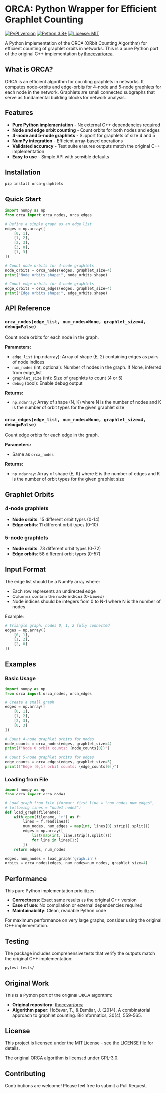 # ORCA: Python Wrapper for Efficient Graphlet Counting

[![PyPI version](https://badge.fury.io/py/orca-graphlets.svg)](https://badge.fury.io/py/orca-graphlets)
[![Python 3.8+](https://img.shields.io/badge/python-3.8+-blue.svg)](https://www.python.org/downloads/)
[![License: MIT](https://img.shields.io/badge/License-MIT-yellow.svg)](https://opensource.org/licenses/MIT)

A Python implementation of the ORCA (ORbit Counting Algorithm) for efficient counting of graphlet orbits in networks. This is a pure Python port of the original C++ implementation by [thocevar/orca](https://github.com/thocevar/orca).

## What is ORCA?

ORCA is an efficient algorithm for counting graphlets in networks. It computes node-orbits and edge-orbits for 4-node and 5-node graphlets for each node in the network. Graphlets are small connected subgraphs that serve as fundamental building blocks for network analysis.

## Features

- **Pure Python implementation** - No external C++ dependencies required
- **Node and edge orbit counting** - Count orbits for both nodes and edges
- **4-node and 5-node graphlets** - Support for graphlets of size 4 and 5
- **NumPy integration** - Efficient array-based operations
- **Validated accuracy** - Test suite ensures outputs match the original C++ implementation
- **Easy to use** - Simple API with sensible defaults

## Installation

```bash
pip install orca-graphlets
```

## Quick Start

```python
import numpy as np
from orca import orca_nodes, orca_edges

# Define a simple graph as an edge list
edges = np.array([
    [0, 1],
    [1, 2],
    [2, 3],
    [3, 0],
    [1, 3]
])

# Count node orbits for 4-node graphlets
node_orbits = orca_nodes(edges, graphlet_size=4)
print("Node orbits shape:", node_orbits.shape)

# Count edge orbits for 4-node graphlets  
edge_orbits = orca_edges(edges, graphlet_size=4)
print("Edge orbits shape:", edge_orbits.shape)
```

## API Reference

### `orca_nodes(edge_list, num_nodes=None, graphlet_size=4, debug=False)`

Count node orbits for each node in the graph.

**Parameters:**

- `edge_list` (np.ndarray): Array of shape (E, 2) containing edges as pairs of node indices
- `num_nodes` (int, optional): Number of nodes in the graph. If None, inferred from edge_list
- `graphlet_size` (int): Size of graphlets to count (4 or 5)
- `debug` (bool): Enable debug output

**Returns:**

- `np.ndarray`: Array of shape (N, K) where N is the number of nodes and K is the number of orbit types for the given graphlet size

### `orca_edges(edge_list, num_nodes=None, graphlet_size=4, debug=False)`

Count edge orbits for each edge in the graph.

**Parameters:**

- Same as `orca_nodes`

**Returns:**

- `np.ndarray`: Array of shape (E, K) where E is the number of edges and K is the number of orbit types for the given graphlet size

## Graphlet Orbits

### 4-node graphlets

- **Node orbits**: 15 different orbit types (0-14)
- **Edge orbits**: 11 different orbit types (0-10)

### 5-node graphlets

- **Node orbits**: 73 different orbit types (0-72)
- **Edge orbits**: 58 different orbit types (0-57)

## Input Format

The edge list should be a NumPy array where:

- Each row represents an undirected edge
- Columns contain the node indices (0-based)
- Node indices should be integers from 0 to N-1 where N is the number of nodes

Example:

```python
# Triangle graph: nodes 0, 1, 2 fully connected
edges = np.array([
    [0, 1],
    [1, 2], 
    [2, 0]
])
```

## Examples

### Basic Usage

```python
import numpy as np
from orca import orca_nodes, orca_edges

# Create a small graph
edges = np.array([
    [0, 1],
    [1, 2],
    [2, 3],
    [0, 3]
])

# Count 4-node graphlet orbits for nodes
node_counts = orca_nodes(edges, graphlet_size=4)
print(f"Node 0 orbit counts: {node_counts[0]}")

# Count 5-node graphlet orbits for edges
edge_counts = orca_edges(edges, graphlet_size=5)
print(f"Edge (0,1) orbit counts: {edge_counts[0]}")
```

### Loading from File

```python
import numpy as np
from orca import orca_nodes

# Load graph from file (format: first line = "num_nodes num_edges", 
# following lines = "node1 node2")
def load_graph(filename):
    with open(filename, 'r') as f:
        lines = f.readlines()
        num_nodes, num_edges = map(int, lines[0].strip().split())
        edges = np.array([
            list(map(int, line.strip().split())) 
            for line in lines[1:]
        ])
    return edges, num_nodes

edges, num_nodes = load_graph('graph.in')
orbits = orca_nodes(edges, num_nodes=num_nodes, graphlet_size=4)
```

## Performance

This pure Python implementation prioritizes:

- **Correctness**: Exact same results as the original C++ version
- **Ease of use**: No compilation or external dependencies required
- **Maintainability**: Clean, readable Python code

For maximum performance on very large graphs, consider using the original C++ implementation.

## Testing

The package includes comprehensive tests that verify the outputs match the original C++ implementation:

```bash
pytest tests/
```

## Original Work

This is a Python port of the original ORCA algorithm:

- **Original repository**: [thocevar/orca](https://github.com/thocevar/orca)
- **Algorithm paper**: Hočevar, T., & Demšar, J. (2014). A combinatorial approach to graphlet counting. Bioinformatics, 30(4), 559-565.

## License

This project is licensed under the MIT License - see the LICENSE file for details.

The original ORCA algorithm is licensed under GPL-3.0.

## Contributing

Contributions are welcome! Please feel free to submit a Pull Request.
